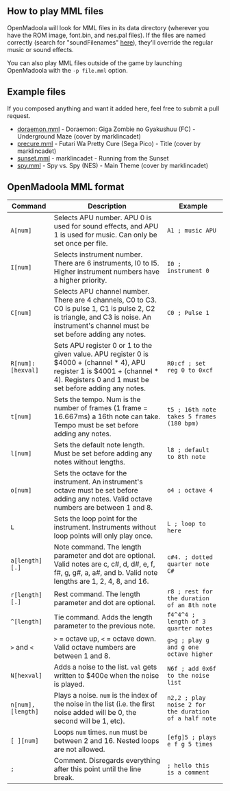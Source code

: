 ## How to play MML files
OpenMadoola will look for MML files in its data directory (wherever you have the ROM image, font.bin, and nes.pal files).
If the files are named correctly (search for "soundFilenames" [here](../src/sound.cpp)), they'll override the regular music or sound effects.

You can also play MML files outside of the game by launching OpenMadoola with the `-p file.mml` option.

## Example files
If you composed anything and want it added here, feel free to submit a pull request.

- [doraemon.mml](doraemon.mml) - Doraemon: Giga Zombie no Gyakushuu (FC) - Underground Maze (cover by marklincadet)
- [precure.mml](precure.mml) - Futari Wa Pretty Cure (Sega Pico) - Title (cover by marklincadet)
- [sunset.mml](sunset.mml) - marklincadet - Running from the Sunset
- [spy.mml](spy.mml) - Spy vs. Spy (NES) - Main Theme (cover by marklincadet)

## OpenMadoola MML format
| Command           | Description                                                                                                                                                                             | Example                                               |
|-------------------|-----------------------------------------------------------------------------------------------------------------------------------------------------------------------------------------|-------------------------------------------------------|
| `A[num]`          | Selects APU number. APU 0 is used for sound effects, and APU 1 is used for music. Can only be set once per file.                                                                        | `A1 ; music APU`                                      |
| `I[num]`          | Selects instrument number. There are 6 instruments, I0 to I5. Higher instrument numbers have a higher priority.                                                                         | `I0 ; instrument 0`                                   |
| `C[num]`          | Selects APU channel number. There are 4 channels, C0 to C3. C0 is pulse 1, C1 is pulse 2, C2 is triangle, and C3 is noise. An instrument's channel must be set before adding any notes. | `C0 ; Pulse 1`                                        |
| `R[num]:[hexval]` | Sets APU register 0 or 1 to the given value. APU register 0 is $4000 + (channel * 4), APU register 1 is $4001 + (channel * 4). Registers 0 and 1 must be set before adding any notes.   | `R0:cf ; set reg 0 to 0xcf`                           |
| `t[num]`          | Sets the tempo. Num is the number of frames (1 frame = 16.667ms) a 16th note can take. Tempo must be set before adding any notes.                                                       | `t5 ; 16th note takes 5 frames (180 bpm)`             |
| `l[num]`          | Sets the default note length. Must be set before adding any notes without lengths.                                                                                                      | `l8 ; default to 8th note`                            |
| `o[num]`          | Sets the octave for the instrument. An instrument's octave must be set before adding any notes. Valid octave numbers are between 1 and 8.                                               | `o4 ; octave 4`                                       |
| `L`               | Sets the loop point for the instrument. Instruments without loop points will only play once.                                                                                            | `L ; loop to here`                                    |
| `a[length][.]`    | Note command. The length parameter and dot are optional. Valid notes are c, c#, d, d#, e, f, f#, g, g#, a, a#, and b. Valid note lengths are 1, 2, 4, 8, and 16.                        | `c#4. ; dotted quarter note C#`                       |
| `r[length][.]`    | Rest command. The length parameter and dot are optional.                                                                                                                                | `r8 ; rest for the duration of an 8th note`           |                                                                                                                                                                  
| `^[length]`       | Tie command. Adds the length parameter to the previous note.                                                                                                                            | `f4^4^4 ; length of 3 quarter notes`                  |
| `>` and `<`       | `>` = octave up, `<` = octave down. Valid octave numbers are between 1 and 8.                                                                                                           | `g>g ; play g and g one octave higher`                |
| `N[hexval]`       | Adds a noise to the list. `val` gets written to $400e when the noise is played.                                                                                                         | `N6f ; add 0x6f to the noise list`                    |
| `n[num],[length]` | Plays a noise. `num` is the index of the noise in the list (i.e. the first noise added will be 0, the second will be 1, etc).                                                           | `n2,2 ; play noise 2 for the duration of a half note` |
| `[ ][num]`        | Loops `num` times. `num` must be between 2 and 16. Nested loops are not allowed.                                                                                                        | `[efg]5 ; plays e f g 5 times`                        |
| `;`               | Comment. Disregards everything after this point until the line break.                                                                                                                   | `; hello this is a comment`                           |



